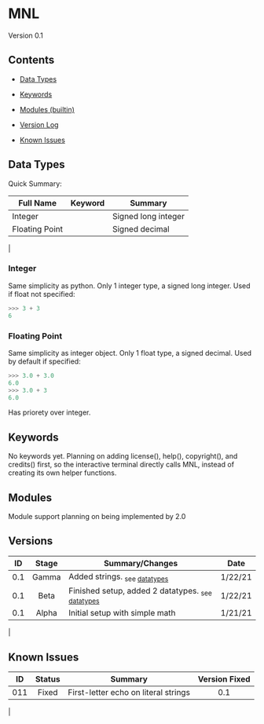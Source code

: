 # MNL

Version 0.1

## Contents

- [Data Types](#data-types)
- [Keywords](#keywords)
- [Modules (builtin)](#modules)

- [Version Log](#versions)
- [Known Issues](#known-isses)

## Data Types

Quick Summary:

| Full Name | Keyword | Summary |
|-|:-:|-|
| Integer | | Signed long integer |
| Floating Point | | Signed decimal |
|

### Integer

Same simplicity as python. Only 1 integer type, a signed long integer. Used if float not specified:

```py
>>> 3 + 3
6
```

### Floating Point

Same simplicity as integer object. Only 1 float type, a signed decimal. Used by default if specified:

```py
>>> 3.0 + 3.0
6.0
>>> 3.0 + 3
6.0
```

Has priorety over integer.

## Keywords

No keywords yet. Planning on adding license(), help(), copyright(), and credits() first, so the interactive terminal directly calls MNL, instead of creating its own helper functions.

## Modules

Module support planning on being implemented by 2.0

## Versions

| ID | Stage | Summary/Changes | Date |
|:-:|:-:|-|:-:|
| 0.1 | Gamma | Added strings. <sub>see [datatypes](#data-types)</sub> | 1/22/21 |
| 0.1 | Beta | Finished setup, added 2 datatypes. <sub>see [datatypes](#data-types)</sub> | 1/22/21 |
| 0.1 | Alpha | Initial setup with simple math | 1/21/21 |
|

## Known Issues

| ID | Status | Summary | Version Fixed |
|:-:|:-:|-|:-:|
| 011 | Fixed | First-letter echo on literal strings | 0.1 |
|

